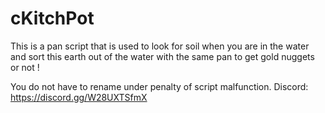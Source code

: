 # cKitchPot
This is a pan script that is used to look for soil when you are in the water and sort this earth out of the water with the same pan to get gold nuggets or not ! 

You do not have to rename under penalty of script malfunction.
Discord: https://discord.gg/W28UXTSfmX
